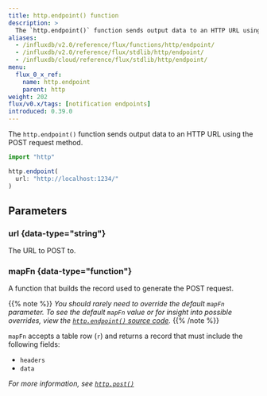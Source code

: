 ```yaml
---
title: http.endpoint() function
description: >
  The `http.endpoint()` function sends output data to an HTTP URL using the POST request method.
aliases:
  - /influxdb/v2.0/reference/flux/functions/http/endpoint/
  - /influxdb/v2.0/reference/flux/stdlib/http/endpoint/
  - /influxdb/cloud/reference/flux/stdlib/http/endpoint/
menu:
  flux_0_x_ref:
    name: http.endpoint
    parent: http
weight: 202
flux/v0.x/tags: [notification endpoints]
introduced: 0.39.0
---
```


The `http.endpoint()` function sends output data to an HTTP URL using the POST request method.

```js
import "http"

http.endpoint(
  url: "http://localhost:1234/"
)
```

## Parameters

### url {data-type="string"}
The URL to POST to.

### mapFn {data-type="function"}
A function that builds the record used to generate the POST request.

{{% note %}}
_You should rarely need to override the default `mapFn` parameter.
To see the default `mapFn` value or for insight into possible overrides, view the
[`http.endpoint()` source code](https://github.com/influxdata/flux/blob/master/stdlib/http/http.flux)._
{{% /note %}}

`mapFn` accepts a table row (`r`) and returns a record that must include the following fields:

- `headers`
- `data`

_For more information, see [`http.post()`](/flux/v0.x/stdlib/http/post/)_
